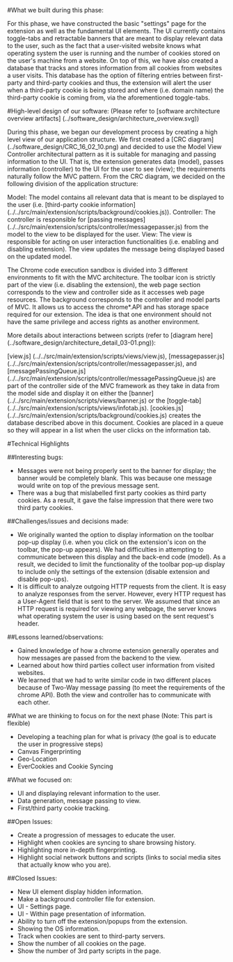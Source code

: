 #What we built during this phase:

For this phase, we have constructed the basic "settings" page for the extension as well as the fundamental UI elements. The UI currently contains toggle-tabs and retractable banners that are meant to display relevant data to the user, such as the fact that a user-visited website knows what operating system the user is running and the number of cookies stored on the user's machine from a website. On top of this, we have also created a database that tracks and stores information from all cookies from websites a user visits. This database has the option of filtering entries between first-party and third-party cookies and thus, the extension will alert the user when a third-party cookie is being stored and where (i.e. domain name) the third-party cookie is coming from, via the aforementioned toggle-tabs.


#High-level design of our software:
(Please refer to [software architecture overview artifacts] (../software_design/architecture_overview.svg))

During this phase, we began our development process by creating a high level view of our application structure.
We first created a [CRC diagram] (../software_design/CRC_16_02_10.png) and decided to use the Model View Controller architectural pattern as it is suitable for managing and passing information to the UI. That is, the extension generates data (model), passes information (controller) to the UI for the user to see (view); the requirements naturally follow the MVC pattern.
From the CRC diagram, we decided on the following division of the application structure:

Model: The model contains all relevant data that is meant to be displayed to the user (i.e. [third-party cookie information] (../../src/main/extension/scripts/background/cookies.js)).
Controller: The controller is responsible for [passing messages] (../../src/main/extension/scripts/controller/messagepasser.js) from the model to the view to be displayed for the user.
View:  The view is responsible for acting on user interaction functionalities (i.e. enabling and disabling extension). The view updates the message being displayed based on the updated model.

The Chrome code execution sandbox is divided into 3 different environments to fit with the MVC architecture. The toolbar icon is strictly part of the view (i.e. disabling the extension), the web page section corresponds to the view and controller side as it accesses web page resources. The background corresponds to the controller and model parts of MVC. It allows us to access the chrome*.API and has storage space required for our extension. The idea is that one environment should not have the same privilege and access rights as another environment.

More details about interactions between scripts (refer to [diagram here] (../software_design/architecture_detail_03-01.png)):

[view.js] (../../src/main/extension/scripts/views/view.js), [messagepasser.js] (../../src/main/extension/scripts/controller/messagepasser.js), and [messagePassingQueue.js] (../../src/main/extension/scripts/controller/messagePassingQueue.js) are part of the controller side of the MVC framework as they take in data from the model side and display it on either the [banner] (../../src/main/extension/scripts/views/banner.js) or the [toggle-tab] (../../src/main/extension/scripts/views/infotab.js). [cookies.js] (../../src/main/extension/scripts/background/cookies.js) creates the database described above in this document. Cookies are placed in a queue so they will appear in a list when the user clicks on the information tab.

#Technical Highlights

##Interesting bugs:
- Messages were not being properly sent to the banner for display; the banner would be completely blank. This was because one message would write on top of the previous message sent.
- There was a bug that mislabelled first party cookies as third party cookies. As a result, it gave the false impression that there were two third party cookies.

##Challenges/issues and decisions made:
- We originally wanted the option to display information on the toolbar pop-up display (i.e. when you click on the extension's icon on the toolbar, the pop-up appears). We had difficulties in attempting to communicate between this display and the back-end code (model). As a result, we decided to limit the functionality of the toolbar pop-up display to include only the settings of the extension (disable extension and disable pop-ups).
- It is difficult to analyze outgoing HTTP requests from the client. It is easy to analyze responses from the server. However, every HTTP request has a User-Agent field that is sent to the server. We assumed that since an HTTP request is required for viewing any webpage, the server knows what operating system the user is using based on the sent request's header.

##Lessons learned/observations:
- Gained knowledge of how a chrome extension generally operates and how messages are passed from the backend to the view.
- Learned about how third parties collect user information from visited websites.
- We learned that we had to write similar code in two different places because of Two-Way message passing (to meet the requirements of the chrome API). Both the view and controller has to communicate with each other.

#What we are thinking to focus on for the next phase (Note: This part is flexible)
- Developing a teaching plan for what is privacy (the goal is to educate the user in progressive steps)
- Canvas Fingerprinting
- Geo-Location
- EverCookies and Cookie Syncing

#What we focused on:
- UI and displaying relevant information to the user.
- Data generation, message passing to view.
- First/third party cookie tracking.

##Open Issues:
- Create a progression of messages to educate the user.
- Highlight when cookies are syncing to share browsing history.
- Highlighting more in-depth fingerprinting.
- Highlight social network buttons and scripts (links to social media sites that actually know who you are).

##Closed Issues:
- New UI element display hidden information.
- Make a background controller file for extension.
- UI - Settings page.
- UI - Within page presentation of information.
- Ability to turn off the extension/popups from the extension.
- Showing the OS information.
- Track when cookies are sent to third-party servers.
- Show the number of all cookies on the page.
- Show the number of 3rd party scripts in the page.






